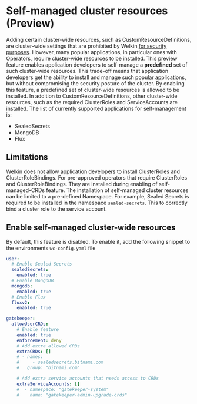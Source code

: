 # Self-managed cluster resources (Preview)

Adding certain cluster-wide resources, such as CustomResourceDefinitions, are cluster-wide settings that are prohibited by Welkin [for security purposes](../user-guide/demarcation.md).
However, many popular applications, in particular ones with Operators, require cluster-wide resources to be installed.
This preview feature enables application developers to self-manage a **predefined** set of such cluster-wide resources.
This trade-off means that application developers get the ability to install and manage such popular applications, but without compromising the security posture of the cluster.
By enabling this feature, a predefined set of cluster-wide resources is allowed to be installed.
In addition to CustomResourceDefinitions, other cluster-wide resources, such as the required ClusterRoles and ServiceAccounts are installed.
The list of currently supported applications for self-management is:

- SealedSecrets
- MongoDB
- Flux

## Limitations

Welkin does not allow application developers to install ClusterRoles and ClusterRoleBindings.
For pre-approved operators that require ClusterRoles and ClusterRoleBindings.
They are installed during enabling of self-managed-CRDs feature.
The installation of self-managed cluster resources can be limited to a pre-defined Namespace. For example, Sealed Secrets is required to be installed in the namespace `sealed-secrets`. This to correctly bind a cluster role to the service account.

## Enable self-managed cluster-wide resources

By default, this feature is disabled.
To enable it, add the following snippet to the environments `wc-config.yaml` file

```yaml
user:
  # Enable Sealed Secrets
  sealedSecrets:
    enabled: true
  # Enable MongoDB
  mongodb:
    enabled: true
  # Enable Flux
  fluxv2:
    enabled: true

gatekeeper:
  allowUserCRDs:
    # Enable feature
    enabled: true
    enforcement: deny
    # Add extra allowed CRDs
    extraCRDs: []
    # - names:
    #     - sealedsecrets.bitnami.com
    #   group: "bitnami.com"

    # Add extra service accounts that needs access to CRDs
    extraServiceAccounts: []
    #  - namespace: "gatekeeper-system"
    #    name: "gatekeeper-admin-upgrade-crds"
```
